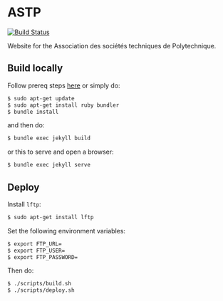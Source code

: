 # ASTP

[![Build Status](https://travis-ci.org/christophebedard/astp-website.svg?branch=master)](https://travis-ci.org/christophebedard/astp-website)

Website for the Association des sociétés techniques de Polytechnique.

## Build locally

Follow prereq steps [here](https://help.github.com/en/articles/setting-up-your-github-pages-site-locally-with-jekyll) or simply do:

```bash
$ sudo apt-get update
$ sudo apt-get install ruby bundler
$ bundle install
```

and then do:

```bash
$ bundle exec jekyll build
```

or this to serve and open a browser:

```bash
$ bundle exec jekyll serve
```

## Deploy

Install `lftp`:

```bash
$ sudo apt-get install lftp
```

Set the following environment variables:

```bash
$ export FTP_URL=
$ export FTP_USER=
$ export FTP_PASSWORD=
```

Then do:

```bash
$ ./scripts/build.sh
$ ./scripts/deploy.sh
```

